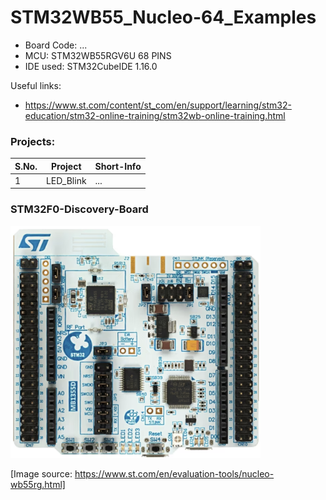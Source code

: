 # STM32WB55_Nucleo-64_Examples
- Board Code: ...
- MCU: STM32WB55RGV6U 68 PINS
- IDE used: STM32CubeIDE 1.16.0

Useful links:  
- https://www.st.com/content/st_com/en/support/learning/stm32-education/stm32-online-training/stm32wb-online-training.html

### Projects:
| S.No. | Project                           | Short-Info            |
|-------|-----------------------------------| --------------------  |
| 1     | LED_Blink                         | ...                   |


### STM32F0-Discovery-Board
<img src="z_docs/Nucleo_WB55RG.png" alt="STM32F0-Discovery-Board" style="width:400px;"/>  

[Image source: https://www.st.com/en/evaluation-tools/nucleo-wb55rg.html]
